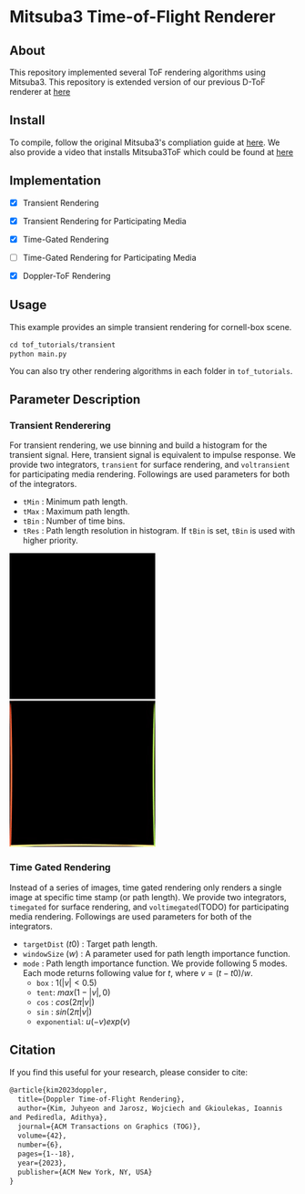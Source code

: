 Mitsuba3 Time-of-Flight Renderer
===================================
## About
This repository implemented several ToF rendering algorithms using Mitsuba3.
This repository is extended version of our previous D-ToF renderer at [here](https://github.com/juhyeonkim95/Mitsuba3DopplerToF)

## Install
To compile, follow the original Mitsuba3's compliation guide at [here](https://github.com/mitsuba-renderer/mitsuba3).
We also provide a video that installs Mitsuba3ToF which could be found at [here](https://drive.google.com/file/d/1__ZM2rvLM0nOI74Cb7TAcuHP8QgaW5sr/view?usp=drive_link)

## Implementation
- [x] Transient Rendering
- [x] Transient Rendering for Participating Media
- [x] Time-Gated Rendering
- [ ] Time-Gated Rendering for Participating Media
- [x] Doppler-ToF Rendering


## Usage 
This example provides an simple transient rendering for cornell-box scene.
```
cd tof_tutorials/transient
python main.py
```
You can also try other rendering algorithms in each folder in `tof_tutorials`.

## Parameter Description

### Transient Renderering
For transient rendering, we use binning and build a histogram for the transient signal.
Here, transient signal is equivalent to impulse response.
We provide two integrators, `transient` for surface rendering, and `voltransient` for participating media rendering. 
Followings are used parameters for both of the integrators.

* `tMin` : Minimum path length.
* `tMax` : Maximum path length.
* `tBin` : Number of time bins.
* `tRes` : Path length resolution in histogram. If `tBin` is set, `tBin` is used with higher priority.

![transient_cornell_box](assets/transient_cornell_box.gif)
![voltransient_cornell_box](assets/voltransient_cornell_box.gif)


### Time Gated Rendering
Instead of a series of images, time gated rendering only renders a single image at specific time stamp (or path length). We provide two integrators, `timegated` for surface rendering, and `voltimegated`(TODO) for participating media rendering.
Followings are used parameters for both of the integrators.

* `targetDist` ($t0$) : Target path length.
* `windowSize` ($w$) : A parameter used for path length importance function.
* `mode` : Path length importance function. We provide following 5 modes. Each mode returns following value for $t$, where $v = (t - t0) / w$.
    * `box` : $1(|v| < 0.5)$
    * `tent`: $max(1 - |v|, 0)$
    * `cos` :  $cos(2 \pi|v|)$
    * `sin` :  $sin(2 \pi|v|)$
    * `exponential`:  $u(-v)exp(v)$


## Citation
If you find this useful for your research, please consider to cite:
```
@article{kim2023doppler,
  title={Doppler Time-of-Flight Rendering},
  author={Kim, Juhyeon and Jarosz, Wojciech and Gkioulekas, Ioannis and Pediredla, Adithya},
  journal={ACM Transactions on Graphics (TOG)},
  volume={42},
  number={6},
  pages={1--18},
  year={2023},
  publisher={ACM New York, NY, USA}
}
```
